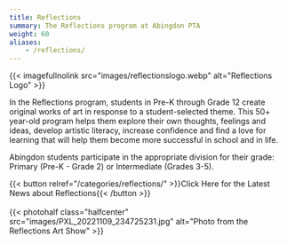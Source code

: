 ```yaml
---
title: Reflections
summary: The Reflections program at Abingdon PTA
weight: 60
aliases:
    - /reflections/
---
```


{{< imagefullnolink src="images/reflectionslogo.webp" alt="Reflections Logo" >}}

In the Reflections program, students in Pre-K through Grade 12 create original works of art in response to a student-selected theme. This 50+ year-old program helps them explore their own thoughts, feelings and ideas, develop artistic literacy, increase confidence and find a love for learning that will help them become more successful in school and in life.

Abingdon students participate in the appropriate division for their grade: Primary (Pre-K - Grade 2) or Intermediate (Grades 3-5).

{{< button relref="/categories/reflections/" >}}Click Here for the Latest News about Reflections{{< /button >}}
<br><br>
{{< photohalf class="halfcenter" src="images/PXL_20221109_234725231.jpg" alt="Photo from the Reflections Art Show" >}}